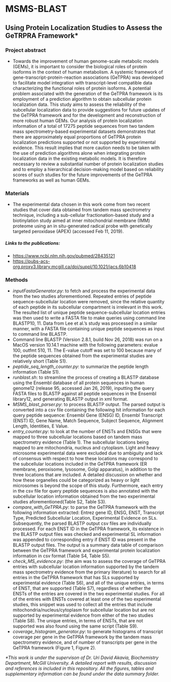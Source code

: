 # MSMS-BLAST
## Using Protein Localization Studies to Assess the GeTRPRA Framework*

### Project abstract
- Towards the improvement of human genome-scale metabolic models (GEMs), it is important to consider the biological roles of protein isoforms in the context of human metabolism. A systemic framework of gene-transcript-protein-reaction associations (GeTPRA) was developed to facilitate model integration with transcript-level compatible data characterizing the functional roles of protein isoforms. A potential problem associated with the generation of the GeTPRA framework is its employment of a prediction algorithm to obtain subcellular protein localization data. This study aims to assess the reliability of the subcellular localization data to provide suggestions for future updates of the GeTPRA framework and for the development and reconstruction of more robust human GEMs. Our analysis of protein localization information of a total of 17275 peptide sequences from two tandem mass spectrometry-based experimental datasets demonstrates that there are approximately equal proportions of GeTPRA protein localization predictions supported or not supported by experimental evidence. This result implies that more caution needs to be taken with the use of prediction algorithms alone when integrating protein localization data in the existing metabolic models. It is therefore necessary to review a substantial number of protein localization studies and to employ a hierarchical decision-making model based on reliability scores of such studies for the future improvements of the GeTPRA frameworks as well as human GEMs.

### Materials
- The experimental data chosen in this work come from two recent studies that cover data obtained from tandem mass spectrometry technique, including a sub-cellular fractionation-based study and a biotinylation study aimed at inner mitochondrial membrane (IMM) proteome using an in situ-generated radical probe with genetically targeted peroxidase (APEX) (accessed Feb 11, 2019).
#####  Links to the publications:
- https://www.ncbi.nlm.nih.gov/pubmed/28435121
- https://pubs-acs-org.proxy3.library.mcgill.ca/doi/suppl/10.1021/jacs.6b10418

### Methods
- *inputFastaGenerator.py*: to fetch and process the experimental data from the two studies aforementioned. Repeated entries of peptide sequence-subcellular location were removed, since the relative quantity of each peptide in its subcellular compartment is irrelevant in this work. The resulted list of unique peptide sequence-subcellular location entries was then used to write a FASTA file to make queries using command line BLASTP10, 11. Data from Lee et al.’s study was processed in a similar manner, with a FASTA file containing unique peptide sequences as input to command line BLASTP.
- Command line BLASTP (Version 2.8.1, build Nov 26, 2018) was run on a MacOS version 10.14.1 machine with the following parameters: evalue 100, outfmt 510, 11. The E-value cutoff was set to 100 because many of the peptide sequences obtained from the experimental studies are relatively short (Table S1). 
- *peptide_seq_length_counter.py*: to summarize the peptide length information (Table S1).
- *runblast.sh*: to streamline the process of creating a BLASTP database using the Ensembl database of all protein sequences in human genome12 (release 95, accessed Jan 26, 2019), inputting the query FASTA files to BLASTP against all peptide sequences in the Ensembl library12, and generating BLASTP output in xml format.
- *MSMS_blast_parser.py*: to process BLASTP output. The parsed output is converted into a csv file containing the following hit information for each query peptide sequence: Ensembl Gene (ENSG) ID, Ensembl Transcript (ENST) ID, Gene Name, Match Sequence, Subject Sequence, Alignment Length, Identities, E Value. 
- *entry_counter.py*: to look at the number of ENSTs and ENSGs that were mapped to three subcellular locations based on tandem mass spectrometry evidence (Table 1). The subcellular locations being mapped to are mitochondria, nucleus and cytoplasm. Light and heavy microsome experimental data were excluded due to ambiguity and lack of consensus with respect to how these locations may correspond to the subcellular locations included in the GeTPRA framework (ER membrane, peroxisome, lysosome, Golgi apparatus), in addition to the three locations that are included. A detailed discussion on whether and how these organelles could be categorized as heavy or light microsomes is beyond the scope of this study. Furthermore, each entry in the csv file for query peptide sequences is also annotated with the subcellular location information obtained from the two experimental studies aforementioned(Table S2, Table S3). 
- *compare_with_GeTPRA.py*: to parse the GeTPRA framework with the following information extracted: Entrez gene ID, ENSG, ENST, Transcript Type, Predicted Subcellular Location, Experimental Evidence on SLs. Subsequently, the parsed BLASTP output csv files are individually processed. For each ENST ID in the GeTPRA framework, its existence in the BLASTP output files was checked and experimental SL information was appended to corresponding entry if ENST ID was present in the BLASTP output files. The output is a summary data table of comparison between the GeTPRA framework and experimental protein localization information in csv format (Table S4, Table S5).
- *check_MS_evidence.py*: (the aim was to assess the coverage of GeTPRA entries with subcellular location information supported by the tandem mass spectrometry evidence from the primary literature) to search for all entries in the GeTPRA framework that has SLs supported by experimental evidence (Table S6), and all of the unique entries, in terms of ENST, that are supported (Table S7), regardless of whether the ENSTs of the entries are covered in the two experimental studies. For all of the entries with ENSTs covered at least one of the two experimental studies, this snippet was used to collect all the entries that include mitochondria/nucleus/cytoplasm for subcellular location but are not supported by experimental evidence from either of the two studies (Table S8). The unique entries, in terms of ENSTs, that are not supported was also found using the same script (Table S9).
- *coverage_histogram_generator.py*: to generate histograms of transcript coverage per gene in the GeTPRA framework by the tandem mass spectrometry evidence, and of number of transcripts per gene in the GeTPRA framework (Figure 1, Figure 2).


*\*This work is under the supervison of Dr. Uri David Akavia, Biochemistry Department, McGill University. A detailed report with  results, discussion and references is included in this repository. All the figures, tables and supplementary information can be found under the data summary folder.*
